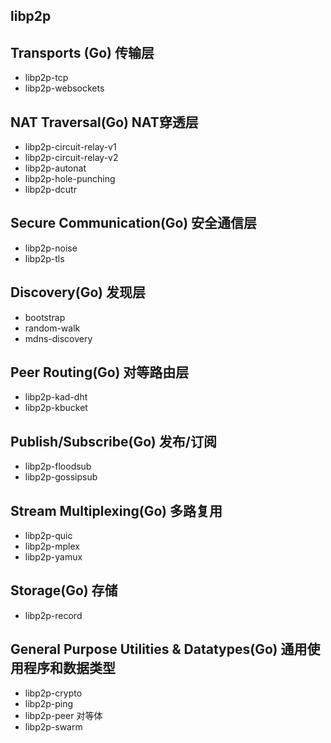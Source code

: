 ## libp2p

## Transports (Go) 传输层
- libp2p-tcp
- libp2p-websockets

## NAT Traversal(Go)  NAT穿透层
- libp2p-circuit-relay-v1
- libp2p-circuit-relay-v2
- libp2p-autonat
- libp2p-hole-punching
- libp2p-dcutr

## Secure Communication(Go)  安全通信层
- libp2p-noise
- libp2p-tls

## Discovery(Go) 发现层
- bootstrap
- random-walk
- mdns-discovery

## Peer Routing(Go) 对等路由层
- libp2p-kad-dht
- libp2p-kbucket

## Publish/Subscribe(Go)  发布/订阅
- libp2p-floodsub
- libp2p-gossipsub

## Stream Multiplexing(Go) 多路复用
- libp2p-quic
- libp2p-mplex
- libp2p-yamux

## Storage(Go)  存储
- libp2p-record

## General Purpose Utilities & Datatypes(Go)  通用使用程序和数据类型
- libp2p-crypto	
- libp2p-ping	
- libp2p-peer	对等体
- libp2p-swarm 